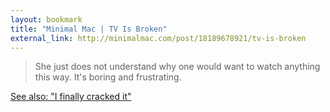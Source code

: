 ```yaml
---
layout: bookmark
title: "Minimal Mac | TV Is Broken"
external_link: http://minimalmac.com/post/18189678921/tv-is-broken
---
```

>She just does not understand why one would want to watch anything this way. It's boring and frustrating.

[See also: "I finally cracked it"][1]

[1]: http://andybrett.com/bookmarks/68